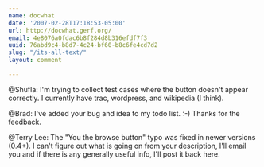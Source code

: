 ```yaml
---
name: docwhat
date: '2007-02-28T17:18:53-05:00'
url: http://docwhat.gerf.org/
email: 4e8076a0fdac6b8f284d8b316efdf7f3
uuid: 76abd9c4-b8d7-4c24-bf60-b8c6fe4cd7d2
slug: "/its-all-text/"
layout: comment

---
```


@Shufla: I'm trying to collect test cases where the button doesn't appear correctly.  I currently have trac, wordpress, and wikipedia (I think).

@Brad: I've added your bug and idea to my todo list. :-)  Thanks for the feedback.

@Terry Lee: The "You the browse button" typo was fixed in newer versions (0.4+).  I can't figure out what is going on from your description, I'll email you and if there is any generally useful info, I'll post it back here.
